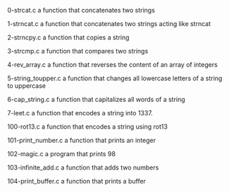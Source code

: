 0-strcat.c
a function that concatenates two strings

1-strncat.c
a function that concatenates two strings acting like strncat

2-strncpy.c
a function that copies a string

3-strcmp.c
a function that compares two strings

4-rev_array.c
a function  that reverses the content of an array of integers

5-string_toupper.c
a function that changes all lowercase letters of a string to uppercase

6-cap_string.c
a function that capitalizes all words of a string

7-leet.c
a function that encodes a string into 1337.

100-rot13.c
a function that encodes a string using rot13

101-print_number.c
a function that prints an integer

102-magic.c
a program that prints 98

103-infinite_add.c
a function that adds two numbers

104-print_buffer.c
a function that prints a buffer
